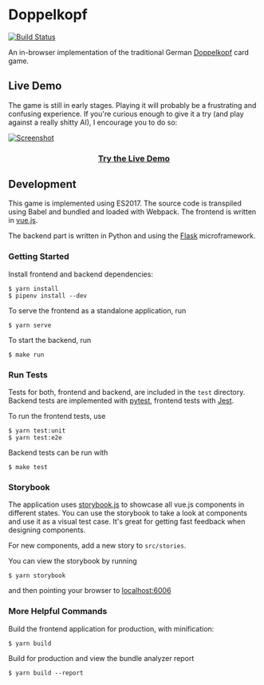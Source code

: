 # Doppelkopf
[![Build Status](https://travis-ci.org/hamvocke/doppelkopf.svg?branch=master)](https://travis-ci.org/hamvocke/doppelkopf)

An in-browser implementation of the traditional German [Doppelkopf](https://en.wikipedia.org/wiki/Doppelkopf) card game.

## Live Demo
The game is still in early stages. Playing it will probably be a frustrating and confusing experience. If you're curious enough to give it a try (and play against a really shitty AI), I encourage you to do so:

[![Screenshot](https://i.imgur.com/TAt8wka.png)](https://doppelkopf.ham.codes/)

<h3 align="center"><a href="https://doppelkopf.ham.codes/">Try the Live Demo</a></h3>

## Development
This game is implemented using ES2017. The source code is transpiled using Babel and bundled and loaded with Webpack. The frontend is written in [vue.js](https://vuejs.org/).

The backend part is written in Python and using the [Flask](http://flask.pocoo.org/) microframework.

### Getting Started
Install frontend and backend dependencies:

    $ yarn install
    $ pipenv install --dev

To serve the frontend as a standalone application, run

    $ yarn serve

To start the backend, run

    $ make run

### Run Tests
Tests for both, frontend and backend, are included in the `test` directory. Backend tests are implemented with [pytest](https://docs.pytest.org/), frontend tests with [Jest](https://jestjs.io/).

To run the frontend tests, use

    $ yarn test:unit
    $ yarn test:e2e

Backend tests can be run with

    $ make test

### Storybook
The application uses [storybook.js](https://storybook.js.org/) to showcase all vue.js components in different states. You can use the storybook to take a look at components and use it as a visual test case. It's great for getting fast feedback when designing components.

For new components, add a new story to `src/stories`.

You can view the storybook by running

    $ yarn storybook

and then pointing your browser to [localhost:6006](http://localhost:6006)

### More Helpful Commands

Build the frontend application for production, with minification:

    $ yarn build

Build for production and view the bundle analyzer report

    $ yarn build --report

